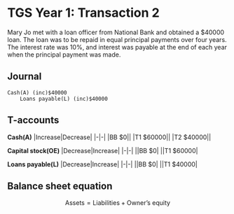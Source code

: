 
# TGS Year 1: Transaction 2

Mary Jo met with a loan officer from National Bank and obtained a $40000 loan. The loan was to be repaid in equal principal payments over four years. The interest rate was 10%, and interest was payable at the end of each year when the principal payment was made.

## Journal 
```
Cash(A) (inc)$40000
    Loans payable(L) (inc)$40000
```

## T-accounts
**Cash(A)**
|Increase|Decrease|
|-|-|
|BB $0||
|T1 $60000||
|T2 $40000||

**Capital stock(OE)**
|Decrease|Increase|
|-|-|
||BB $0|
||T1 $60000|

**Loans payable(L)**
|Decrease|Increase|
|-|-|
||BB $0|
||T1 $40000|

## Balance sheet equation
$$
\textrm{Assets} = \textrm{Liabilities}+\textrm{Owner's equity}
$$